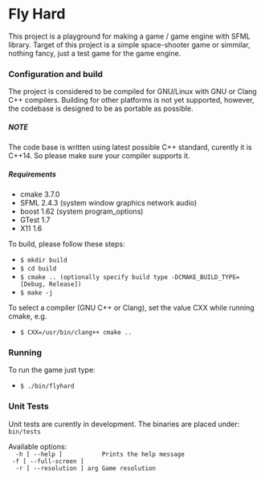 # Fly Hard

This project is a playground for making a game / game engine with SFML library.
Target of this project is a simple space-shooter game or simmilar, nothing fancy,
just a test game for the game engine.

### Configuration and build
The project is considered to be compiled for GNU/Linux with GNU or Clang C++ compilers.
Building for other platforms is not yet supported, however, the codebase is designed to
be as portable as possible.

##### NOTE
The code base is written using latest possible C++ standard, curently it is C++14. So please
make sure your compiler supports it.

##### Requirements
* cmake 3.7.0
* SFML 2.4.3 (system window graphics network audio)
* boost 1.62 (system program_options)
* GTest 1.7
* X11 1.6

To build, please follow these steps:
* `$ mkdir build`
* `$ cd build`
* `$ cmake .. (optionally specify build type -DCMAKE_BUILD_TYPE=[Debug, Release])`
* `$ make -j`

To select a compiler (GNU C++ or Clang), set the value CXX while running cmake, e.g.
* `$ CXX=/usr/bin/clang++ cmake ..`

### Running
To run the game just type:
* `$ ./bin/flyhard`

### Unit Tests
Unit tests are curently in development. The binaries are placed under: `bin/tests`

Available options:  
`  -h [ --help ]           Prints the help message`  
`  -f [ --full-screen ] `  
`  -r [ --resolution ] arg Game resolution`
